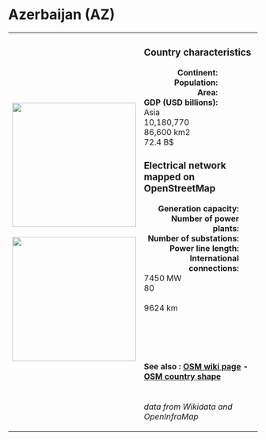 # Azerbaijan (AZ)

<table width="90%">
<tr>
<td>
<img src="http://commons.wikimedia.org/wiki/Special:FilePath/Flag%20of%20Azerbaijan.svg" width="250">
<br><br>
<img src="http://commons.wikimedia.org/wiki/Special:FilePath/Azerbaijan%20orthographic%20projection.svg" width="250"></td>
<td>
<h3>Country characteristics</h3>
<div style="display: inline-block;text-align:right;margin-right:30px;font-weight: bold;">
Continent:<br>Population:<br>Area:<br>GDP (USD billions):
</div>
<div style="display: inline-block;">
Asia<br>10,180,770<br>86,600 km2<br>72.4 B$
</div>
<h3>Electrical network mapped on OpenStreetMap</h3>
<div style="display: inline-block;text-align:right;margin-right:30px;font-weight: bold;">Generation capacity:<br>
Number of power plants:<br>
Number of substations:<br>
Power line length:<br>
International connections:<br>
</div>
<div style="display: inline-block;">7450 MW<br>
80<br>
<br>
9624 km<br>
<br>
</div>

<br><br><h4>See also :
<a href="https://wiki.openstreetmap.org/wiki/Power_networks/Azerbaijan" target="_blank">OSM wiki page</a> -
<a href="https://openstreetmap.org/relation/364110" target="_blank">OSM country shape</a>
</h4>

<br><i>data from Wikidata and OpenInfraMap</i>
</td>
</tr>
</table>




